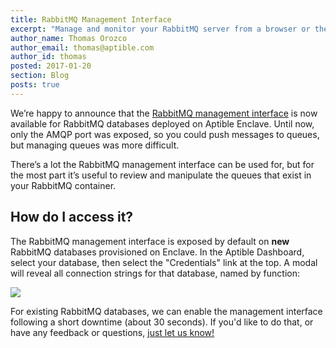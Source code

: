 ```yaml
---
title: RabbitMQ Management Interface
excerpt: "Manage and monitor your RabbitMQ server from a browser or the command line"
author_name: Thomas Orozco
author_email: thomas@aptible.com
author_id: thomas
posted: 2017-01-20
section: Blog
posts: true
---
```

We’re happy to announce that the [RabbitMQ management interface][0] is now available for RabbitMQ databases deployed on Aptible Enclave. Until now, only the AMQP port was exposed, so you could push messages to queues, but managing queues was more difficult.

There’s a lot the RabbitMQ management interface can be used for, but for the most part it’s useful to review and manipulate the queues that exist in your RabbitMQ container.

## How do I access it?

The RabbitMQ management interface is exposed by default on **new** RabbitMQ databases provisioned on Enclave. In the Aptible Dashboard, select your database, then select the "Credentials" link at the top. A modal will reveal all connection strings for that database, named by function:

<p class="text-center">
  <img class="img-responsive" src="/images/blog/rabbitmq-management/rabbitmq-urls.png">
</p>

For existing RabbitMQ databases, we can enable the management interface following a short downtime (about 30 seconds). If you'd like to do that, or have any feedback or questions, [just let us know!][1]

  [0]: https://www.rabbitmq.com/management.html
  [1]: http://contact.aptible.com    
